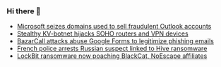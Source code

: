 ### Hi there 👋

<!--START_SECTION:feed-->
* [Microsoft seizes domains used to sell fraudulent Outlook accounts](https://www.bleepingcomputer.com/news/microsoft/microsoft-seizes-domains-used-to-sell-fraudulent-outlook-accounts/)
* [Stealthy KV-botnet hijacks SOHO routers and VPN devices](https://www.bleepingcomputer.com/news/security/stealthy-kv-botnet-hijacks-soho-routers-and-vpn-devices/)
* [BazarCall attacks abuse Google Forms to legitimize phishing emails](https://www.bleepingcomputer.com/news/security/bazarcall-attacks-abuse-google-forms-to-legitimize-phishing-emails/)
* [French police arrests Russian suspect linked to Hive ransomware](https://www.bleepingcomputer.com/news/security/french-police-arrests-russian-suspect-linked-to-hive-ransomware/)
* [LockBit ransomware now poaching BlackCat, NoEscape affiliates](https://www.bleepingcomputer.com/news/security/lockbit-ransomware-now-poaching-blackcat-noescape-affiliates/)
<!--END_SECTION:feed-->

<!--
**frankenk/frankenk** is a ✨ _special_ ✨ repository because its `README.md` (this file) appears on your GitHub profile.

Here are some ideas to get you started:

- 🔭 I’m currently working on ...
- 🌱 I’m currently learning ...
- 👯 I’m looking to collaborate on ...
- 🤔 I’m looking for help with ...
- 💬 Ask me about ...
- 📫 How to reach me: ...
- 😄 Pronouns: ...
- ⚡ Fun fact: ...
-->



